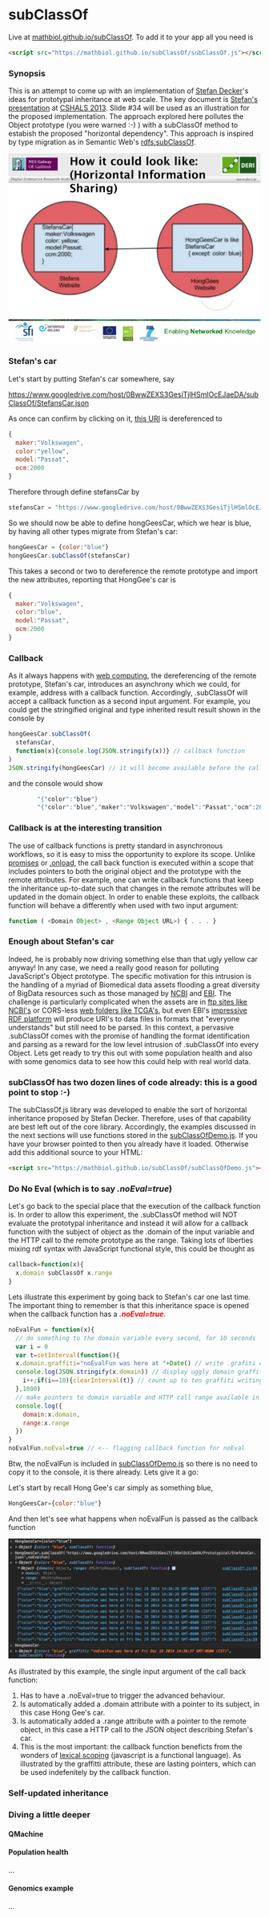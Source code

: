 subClassOf
============
Live at [mathbiol.github.io/subClassOf](https://mathbiol.github.io/subClassOf). To add it to your app all you need is 
```html
<script src="https://mathbiol.github.io/subClassOf/subClassOf.js"></script>
```
### Synopsis 
This is an attempt to come up with an implementation of [Stefan Decker](http://www.stefandecker.org/)'s ideas for prototypal inheritance at web scale. The key document is [Stefan's presentation](http://www.slideshare.net/stefandecker1/stefan-decker-keynote-at-cshals) at [CSHALS 2013](http://www.iscb.org/cshals2013). Slide #34 will be used as an illustration for the proposed implementation. The approach explored here pollutes the Object prototype (you were warned :-) ) with a subClassOf method to estabish the proposed "horizontal dependency". This approach is inspired by type migration as in Semantic Web's [rdfs:subClassOf](http://www.w3.org/TR/rdf-schema/#ch_subclassof).

[![slide 34](https://raw.githubusercontent.com/mathbiol/SubClassOf/gh-pages/stefan-decker-keynote-at-cshals-34-638.png)](http://www.slideshare.net/stefandecker1/stefan-decker-keynote-at-cshals)
 
### Stefan's car

Let's start by putting Stefan's car somewhere, say


<a href="https://www.googledrive.com/host/0BwwZEXS3GesiTjlHSmlOcEJaeDA/subClassOf/StefansCar.json" target=_blank>https://www.googledrive.com/host/0BwwZEXS3GesiTjlHSmlOcEJaeDA/subClassOf/StefansCar.json</a>

As once can confirm by clicking on it, <a href="https://www.googledrive.com/host/0BwwZEXS3GesiTjlHSmlOcEJaeDA/subClassOf/StefansCar.json" target=_blank>this URI</a> is dereferenced to
```javascript
{
  maker:"Volkswagen",
  color:"yellow",
  model:"Passat",
  ocm:2000
}
```
Therefore through define stefansCar by 

```javascript
stefansCar = "https://www.googledrive.com/host/0BwwZEXS3GesiTjlHSmlOcEJaeDA/subClassOf/StefansCar.json"
```

So we should now be able to define hongGeesCar, which we hear is blue, by having all other types migrate from Stefan's car:

```javascript
hongGeesCar = {color:"blue"}  
hongGeesCar.subClassOf(stefansCar)
```

This takes a second or two to dereference the remote prototype and import the new attributes, reporting that HongGee's car is
 
```javascript
{
  maker:"Volkswagen",
  color:"blue",
  model:"Passat",
  ocm:2000
}
```

### Callback
As it always happens with [web computing](https://en.wikipedia.org/wiki/Web_computing), the dereferencing of the remote prototype, Stefan's car, introduces an asynchrony which we could, for example, address with a callback function. Accordingly, .subClassOf will accept a callback function as a second input argument. For example, you could get the stringified original and type inherited result result shown in the console by

```javascript
hongGeesCar.subClassOf(
  stefansCar,
  function(x){console.log(JSON.stringify(x))} // callback function
)
JSON.stringify(hongGeesCar) // it will become available before the callback had a chance to come back
```
and the console would show

```javascript
		"{"color":"blue"}
		"{"color":"blue","maker":"Volkswagen","model":"Passat","ocm":2000}
```
### Callback is at the interesting transition
The use of callback functions is pretty standard in asynchronous workflows, so it is easy to miss the opportunity to explore its scope. Unlike [promises](https://developer.mozilla.org/en-US/docs/Web/JavaScript/Reference/Global_Objects/Promise) or [.onload](https://developer.mozilla.org/en-US/docs/Web/API/XMLHttpRequest/Using_XMLHttpRequest), the call back function is executed within a scope that includes pointers to both the original object and the prototype with the remote attributes. For example, one can write callback functions that keep the inheritance up-to-date such that changes in the remote attributes will be updated in the domain object. In order to enable these exploits, the callback function will behave a differently when used with two input argument:

```javascript
function ( <Domain Object> , <Range Object URL>) { . . . }
```

### Enough about Stefan's car
Indeed, he is probably now driving something else than that ugly yellow car anyway!
In any case, we need a really good reason for polluting JavaScript's Object prototype. The specific motivation for this intrusion is the handling of a myriad of Biomedical data assets flooding a great diversity of BigData resources such as those managed by [NCBI](http://www.ncbi.nlm.nih.gov/) and [EBI](https://www.ebi.ac.uk/). The challenge is particularly complicated when the assets are in [ftp sites like NCBI's](ftp://ftp.ncbi.nlm.nih.gov/) or CORS-less [web folders like TCGA's](https://tcga-data.nci.nih.gov/tcgafiles/ftp_auth/distro_ftpusers/anonymous/tumor/), but even EBI's [impressive RDF platform](https://www.ebi.ac.uk/rdf/platform) will produce URI's to data files in formats that "everyone understands" but still need to be parsed. In this context, a pervasive .subClassOf comes with the promise of handling the format identification and parsing as a reward for the low level intrusion of .subClassOf into every Object. Lets get ready to try this out with some population health and also with some genomics data to see how this could help with real world data.

### subClassOf has two dozen lines of code already: this is a good point to stop :-)

The subClassOf.js library was developed to enable the sort of horizontal inheritance proposed by Stefan Decker. Therefore, uses of that capability are best left out of the core library. Accordingly, the examples discussed in the next sections will use functions stored in the [subClassOfDemo.js](https://github.com/mathbiol/subClassOf/blob/gh-pages/subClassOfDemo.js). If you have your browser pointed to then you already have it loaded. Otherwise add this additional source to your HTML:

```html
<script src="https://mathbiol.github.io/subClassOf/subClassOfDemo.js"></script>
```


### Do No Eval (which is to say <i>.noEval=true</i>)
Let's go back to the special place that the execution of the callback function is. In order to allow this experiment, the .subClassOf method will NOT evaluate the prototypal inheritance and instead it will allow for a callback function with the subject of object as the .domain of the input variable and the HTTP call to the remote prototype as the range. Taking lots of liberties mixing rdf syntax with JavaScript functional style, this could be thought as

```javascript
callback=function(x){
  x.domain subClassOf x.range
}
```

Lets illustrate this experiment by going back to Stefan's car one last time. The important thing to remember is that this inheritance space is opened when the callback function has a <span style="color:red"><i><b>.noEval=true</b></i></span>.

```javascript
noEvalFun = function(x){
  // do something to the domain variable every second, for 10 seconds
  var i = 0
  var t=setInterval(function(){
  x.domain.graffiti="noEvalFun was here at "+Date() // write .grafiti onto domain object
  console.log(JSON.stringify(x.domain)) // display uggly domain graffiti in the console
    i++;if(i==10){clearInterval(t)} // count up to ten graffiti writings and then stop
  },1000)
  // make pointers to domain variable and HTTP call range available in the console
  console.log({
    domain:x.domain,
    range:x.range
  })
}
noEvalFun.noEval=true // <-- flagging callback function for noEval
```

Btw, the noEvalFun is included in [subClassOfDemo.js](https://github.com/mathbiol/subClassOf/blob/gh-pages/subClassOfDemo.js) so there is no need to copy it to the console, it is there already. Lets give it a go:

Let's start by recall Hong Gee's car simply as something blue,

```javascript
HongGeesCar={color:"blue"}
```

And then let's see what happens when noEvalFun is passed as the callback function

![noEvalDemo](https://raw.githubusercontent.com/mathbiol/SubClassOf/gh-pages/noEvalDemo.png)

As illustrated by this example, the single input argument of the call back function:

1. Has to have a .noEval=true to trigger the advanced behaviour.
2. Is automatically added a .domain attribute with a pointer to its subject, in this case Hong Gee's car.
3. Is automatically added a .range attribute with a pointer to the remote object, in this case a HTTP call to the JSON object describing Stefan's car.
4. This is the most important: the callback function beneficts from the wonders of [lexical scoping](http://en.wikipedia.org/wiki/Scope_%28computer_science%29#Lexical_scoping) (javascript is a functional language). As illustrated by the graffitti attribute, these are lasting pointers, which can be used indefenitely by the callback function.


### Self-updated inheritance


### Diving a little deeper




#### QMachine



#### Population health
...

#### Genomics example

...
